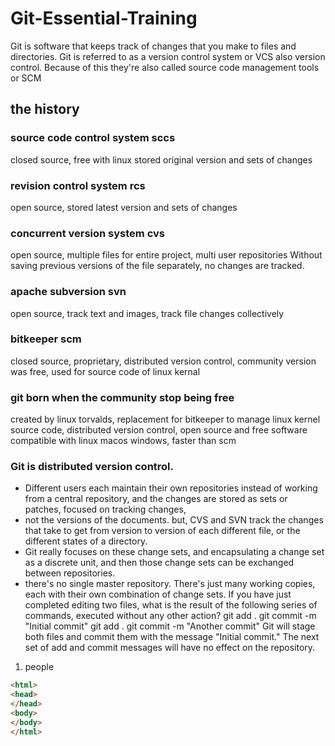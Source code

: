# Git-Essential-Training
Git is software that keeps track of changes that you make to files and directories.
Git is referred to as a version control system or VCS 
also version control. Because of this they're also called source code management tools or SCM 
## the history 
### source code control system sccs
closed source, free with linux stored original version and sets of changes
### revision control system rcs
open source, stored latest version and sets of changes
### concurrent version system cvs
open source, multiple files for entire project, multi user repositories
Without saving previous versions of the file separately, no changes are tracked.
### apache subversion svn
open source, track text and images, track file changes collectively
### bitkeeper scm 
closed source, proprietary, distributed version control, community version was free, used for source code of linux kernal
### git born when the community stop being free
created by linux torvalds, replacement for bitkeeper to manage linux kernel source code, distributed version control, open source and free software
compatible with linux macos windows, faster than scm
### Git is distributed version control. 
- Different users each maintain their own repositories instead of working from a central repository, and the changes are stored as sets or patches, focused on tracking changes, 
- not the versions of the documents. but, CVS and SVN track the changes that take to get from version to version of each different file, or the different states of a directory.
- Git really focuses on these change sets, and encapsulating a change set as a discrete unit, and then those change sets can be exchanged between repositories. 
- there's no single master repository. There's just many working copies, each with their own combination of change sets.
If you have just completed editing two files, what is the result of the following series of commands, executed without any other action? git add . git commit -m "Initial commit" git add . git commit -m "Another commit"
Git will stage both files and commit them with the message "Initial commit." The next set of add and commit messages will have no effect on the repository.
1. people 

```html
<html>
<head>
</head>
<body>
</body>
</html>
```
